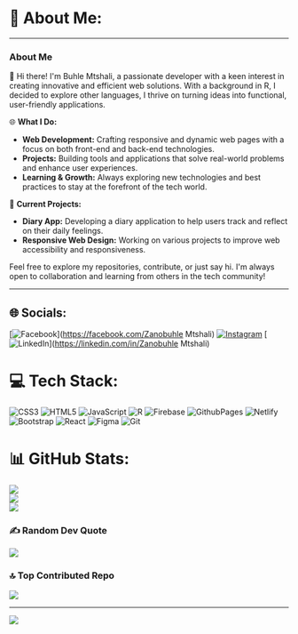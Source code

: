 # 💫 About Me:

---

### About Me

👋 Hi there! I'm Buhle Mtshali, a passionate developer with a keen interest in creating innovative and efficient web solutions. With a background in R, I decided to explore other languages, I thrive on turning ideas into functional, user-friendly applications.

🌐 **What I Do:**
- **Web Development:** Crafting responsive and dynamic web pages with a focus on both front-end and back-end technologies.
- **Projects:** Building tools and applications that solve real-world problems and enhance user experiences.
- **Learning & Growth:** Always exploring new technologies and best practices to stay at the forefront of the tech world.

🚀 **Current Projects:**
- **Diary App:** Developing a diary application to help users track and reflect on their daily feelings.
- **Responsive Web Design:** Working on various projects to improve web accessibility and responsiveness.

Feel free to explore my repositories, contribute, or just say hi. I'm always open to collaboration and learning from others in the tech community!

---




## 🌐 Socials:
[![Facebook](https://img.shields.io/badge/Facebook-%231877F2.svg?logo=Facebook&logoColor=white)](https://facebook.com/Zanobuhle Mtshali) [![Instagram](https://img.shields.io/badge/Instagram-%23E4405F.svg?logo=Instagram&logoColor=white)](https://instagram.com/buhle_mtshali01) [![LinkedIn](https://img.shields.io/badge/LinkedIn-%230077B5.svg?logo=linkedin&logoColor=white)](https://linkedin.com/in/Zanobuhle Mtshali) 

# 💻 Tech Stack:
![CSS3](https://img.shields.io/badge/css3-%231572B6.svg?style=for-the-badge&logo=css3&logoColor=white) ![HTML5](https://img.shields.io/badge/html5-%23E34F26.svg?style=for-the-badge&logo=html5&logoColor=white) ![JavaScript](https://img.shields.io/badge/javascript-%23323330.svg?style=for-the-badge&logo=javascript&logoColor=%23F7DF1E) ![R](https://img.shields.io/badge/r-%23276DC3.svg?style=for-the-badge&logo=r&logoColor=white) ![Firebase](https://img.shields.io/badge/firebase-%23039BE5.svg?style=for-the-badge&logo=firebase) ![GithubPages](https://img.shields.io/badge/github%20pages-121013?style=for-the-badge&logo=github&logoColor=white) ![Netlify](https://img.shields.io/badge/netlify-%23000000.svg?style=for-the-badge&logo=netlify&logoColor=#00C7B7) ![Bootstrap](https://img.shields.io/badge/bootstrap-%238511FA.svg?style=for-the-badge&logo=bootstrap&logoColor=white) ![React](https://img.shields.io/badge/react-%2320232a.svg?style=for-the-badge&logo=react&logoColor=%2361DAFB) ![Figma](https://img.shields.io/badge/figma-%23F24E1E.svg?style=for-the-badge&logo=figma&logoColor=white) ![Git](https://img.shields.io/badge/git-%23F05033.svg?style=for-the-badge&logo=git&logoColor=white)
# 📊 GitHub Stats:
![](https://github-readme-stats.vercel.app/api?username=BuhleMtshali&theme=dark&hide_border=false&include_all_commits=false&count_private=false)<br/>
![](https://github-readme-streak-stats.herokuapp.com/?user=BuhleMtshali&theme=dark&hide_border=false)<br/>
![](https://github-readme-stats.vercel.app/api/top-langs/?username=BuhleMtshali&theme=dark&hide_border=false&include_all_commits=false&count_private=false&layout=compact)

### ✍️ Random Dev Quote
![](https://quotes-github-readme.vercel.app/api?type=horizontal&theme=radical)

### 🔝 Top Contributed Repo
![](https://github-contributor-stats.vercel.app/api?username=BuhleMtshali&limit=5&theme=dark&combine_all_yearly_contributions=true)

---
[![](https://visitcount.itsvg.in/api?id=BuhleMtshali&icon=0&color=0)](https://visitcount.itsvg.in)

<!-- Proudly created with GPRM ( https://gprm.itsvg.in ) -->

<!---
BuhleMtshali/BuhleMtshali is a ✨ special ✨ repository because its `README.md` (this file) appears on your GitHub profile.
You can click the Preview link to take a look at your changes.
--->

